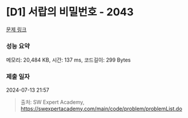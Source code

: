 # [D1] 서랍의 비밀번호 - 2043 

[문제 링크](https://swexpertacademy.com/main/code/problem/problemDetail.do?contestProbId=AV5QJ_8KAx8DFAUq) 

### 성능 요약

메모리: 20,484 KB, 시간: 137 ms, 코드길이: 299 Bytes

### 제출 일자

2024-07-13 21:57



> 출처: SW Expert Academy, https://swexpertacademy.com/main/code/problem/problemList.do